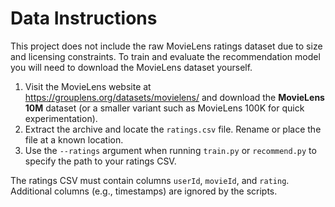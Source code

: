# Data Instructions

This project does not include the raw MovieLens ratings dataset due to size and licensing constraints. To train and evaluate the recommendation model you will need to download the MovieLens dataset yourself.

1. Visit the MovieLens website at https://grouplens.org/datasets/movielens/ and download the **MovieLens 10M** dataset (or a smaller variant such as MovieLens 100K for quick experimentation).
2. Extract the archive and locate the `ratings.csv` file. Rename or place the file at a known location.
3. Use the `--ratings` argument when running `train.py` or `recommend.py` to specify the path to your ratings CSV.

The ratings CSV must contain columns `userId`, `movieId`, and `rating`. Additional columns (e.g., timestamps) are ignored by the scripts.
